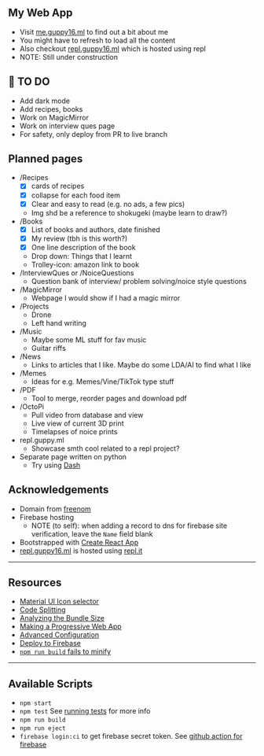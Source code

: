 ## My Web App
- Visit [me.guppy16.ml](https://me.guppy16.ml/) to find out a bit about me
- You might have to refresh to load all the content
- Also checkout [repl.guppy16.ml](https://repl.guppy16.ml/) which is hosted using repl
- NOTE: Still under construction

## 🔸 TO DO
- Add dark mode
- Add recipes, books
- Work on MagicMirror
- Work on interview ques page
- For safety, only deploy from PR to live branch



## Planned pages
- /Recipes
  - [x] cards of recipes
  - [x] collapse for each food item
  - [x] Clear and easy to read (e.g. no ads, a few pics)
  - Img shd be a reference to shokugeki (maybe learn to draw?)
- /Books
  - [x] List of books and authors, date finished
  - [x] My review (tbh is this worth?)
  - [x] One line description of the book
  - Drop down: Things that I learnt
  - Trolley-icon: amazon link to book
- /InterviewQues or /NoiceQuestions
  - Question bank of interview/ problem solving/noice style questions
- /MagicMirror
  - Webpage I would show if I had a magic mirror
- /Projects
  - Drone
  - Left hand writing
- /Music
  - Maybe some ML stuff for fav music
  - Guitar riffs
- /News
  - Links to articles that I like. Maybe do some LDA/AI to find what I like
- /Memes
  - Ideas for e.g. Memes/Vine/TikTok type stuff
- /PDF
  - Tool to merge, reorder pages and download pdf
- /OctoPi
  - Pull video from database and view
  - Live view of current 3D print
  - Timelapses of noice prints
- repl.guppy.ml
  - Showcase smth cool related to a repl project?
- Separate page written on python
  - Try using [Dash](https://towardsdatascience.com/build-your-own-data-dashboard-93e4848a0dcf)

## Acknowledgements
- Domain from [freenom](https://www.freenom.com/)
- Firebase hosting
    - NOTE (to self): when adding a record to dns for firebase site verification, leave the `Name` field blank
- Bootstrapped with [Create React App](https://github.com/facebook/create-react-app)
- [repl.guppy16.ml](https://repl.guppy16.ml/) is hosted using [repl.it](https://repl.it)

---

## Resources
- [Material UI Icon selector](https://material-ui.com/components/material-icons/)
- [Code Splitting](https://facebook.github.io/create-react-app/docs/code-splitting)
- [Analyzing the Bundle Size](https://facebook.github.io/create-react-app/docs/analyzing-the-bundle-size)
- [Making a Progressive Web App](https://facebook.github.io/create-react-app/docs/making-a-progressive-web-app)
- [Advanced Configuration](https://facebook.github.io/create-react-app/docs/advanced-configuration)
- [Deploy to Firebase](https://github.com/marketplace/actions/github-action-for-firebase)
- [`npm run build` fails to minify](https://facebook.github.io/create-react-app/docs/troubleshooting#npm-run-build-fails-to-minify)

---

## Available Scripts

- `npm start`
- `npm test` See [running tests](https://facebook.github.io/create-react-app/docs/running-tests) for more info
- `npm run build`
- `npm run eject`
- `firebase login:ci` to get firebase secret token. See [github action for firebase](https://github.com/marketplace/actions/github-action-for-firebase)
